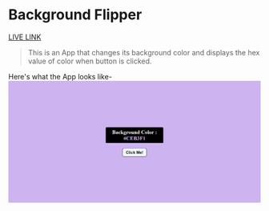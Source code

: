 # Background Flipper

[LIVE LINK](https://shubhamore.github.io/background-flipper/)

> This is an App that changes its background color and displays the hex value of color when button is clicked.

Here's what the App looks like-
![alt text](screenshot.png)